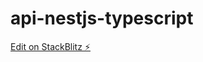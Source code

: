 # api-nestjs-typescript

[Edit on StackBlitz ⚡️](https://stackblitz.com/edit/nestjs-typescript-starter-vv311d)